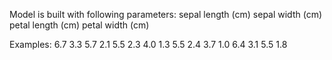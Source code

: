 
Model is built with following parameters:
    sepal length (cm)
    sepal width (cm)
    petal length (cm)
    petal width (cm)

Examples:
6.7               3.3                5.7               2.1
5.5               2.3                4.0               1.3
5.5               2.4                3.7               1.0
6.4               3.1                5.5               1.8